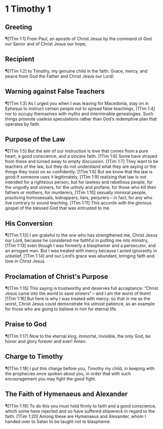 # 1 Timothy 1

## Greeting
¶[1Tim 1:1] From Paul, an apostle of Christ Jesus by the command of God our Savior and of Christ Jesus our hope,

## Recipient
¶[1Tim 1:2] to Timothy, my genuine child in the faith. Grace, mercy, and peace from God the Father and Christ Jesus our Lord!

## Warning against False Teachers
¶[1Tim 1:3] As I urged you when I was leaving for Macedonia, stay on in Ephesus to instruct certain people not to spread false teachings,
[1Tim 1:4] nor to occupy themselves with myths and interminable genealogies. Such things promote useless speculations rather than God’s redemptive plan that operates by faith.

## Purpose of the Law
¶[1Tim 1:5] But the aim of our instruction is love that comes from a pure heart, a good conscience, and a sincere faith.
[1Tim 1:6] Some have strayed from these and turned away to empty discussion.
[1Tim 1:7] They want to be teachers of the law, but they do not understand what they are saying or the things they insist on so confidently.
[1Tim 1:8] But we know that the law is good if someone uses it legitimately,
[1Tim 1:9] realizing that law is not intended for a righteous person, but for lawless and rebellious people, for the ungodly and sinners, for the unholy and profane, for those who kill their fathers or mothers, for murderers,
[1Tim 1:10] sexually immoral people, practicing homosexuals, kidnappers, liars, perjurers – in fact, for any who live contrary to sound teaching.
[1Tim 1:11] This accords with the glorious gospel of the blessed God that was entrusted to me.

## His Conversion
¶[1Tim 1:12] I am grateful to the one who has strengthened me, Christ Jesus our Lord, because he considered me faithful in putting me into ministry,
[1Tim 1:13] even though I was formerly a blasphemer and a persecutor, and an arrogant man. But I was treated with mercy because I acted ignorantly in unbelief,
[1Tim 1:14] and our Lord’s grace was abundant, bringing faith and love in Christ Jesus.

## Proclamation of Christ's Purpose
¶[1Tim 1:15] This saying is trustworthy and deserves full acceptance: “Christ Jesus came into the world to save sinners” – and I am the worst of them!
[1Tim 1:16] But here is why I was treated with mercy: so that in me as the worst, Christ Jesus could demonstrate his utmost patience, as an example for those who are going to believe in him for eternal life.

## Praise to God
¶[1Tim 1:17] Now to the eternal king, immortal, invisible, the only God, be honor and glory forever and ever! Amen.

## Charge to Timothy
¶[1Tim 1:18] I put this charge before you, Timothy my child, in keeping with the prophecies once spoken about you, in order that with such encouragement you may fight the good fight.

## The Faith of Hymenaeus and Alexander
¶[1Tim 1:19] To do this you must hold firmly to faith and a good conscience, which some have rejected and so have suffered shipwreck in regard to the faith.
[1Tim 1:20] Among these are Hymenaeus and Alexander, whom I handed over to Satan to be taught not to blaspheme.
